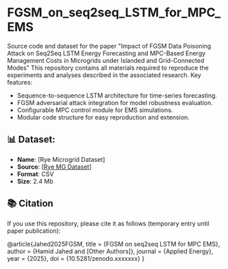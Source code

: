 # FGSM_on_seq2seq_LSTM_for_MPC_EMS
Source code and dataset for the paper "Impact of FGSM Data Poisoning Attack on Seq2Seq LSTM Energy Forecasting and MPC-Based Energy Management Costs in Microgrids under Islanded and Grid-Connected Modes"
This repository contains all materials required to reproduce the experiments and analyses described in the associated research.
Key features:
- Sequence-to-sequence LSTM architecture for time-series forecasting.
- FGSM adversarial attack integration for model robustness evaluation.
- Configurable MPC control module for EMS simulations.
- Modular code structure for easy reproduction and extension.
## 📊 Dataset:
- **Name**: [Rye Microgrid Dataset]
- **Source**: [[Rye MG Dataset](https://github.com/AneoGroup/tronderenergi-ai-hackathon-2021)]
- **Format**: CSV
- **Size**: 2.4 Mb
## 📚 Citation
If you use this repository, please cite it as follows (temporary entry until paper publication):

@article{Jahed2025FGSM,
  title   = {FGSM on seq2seq LSTM for MPC EMS},
  author  = {Hamid Jahed and [Other Authors]},
  journal = {Applied Energy},
  year    = {2025},
  doi     = {10.5281/zenodo.xxxxxxx}
}
